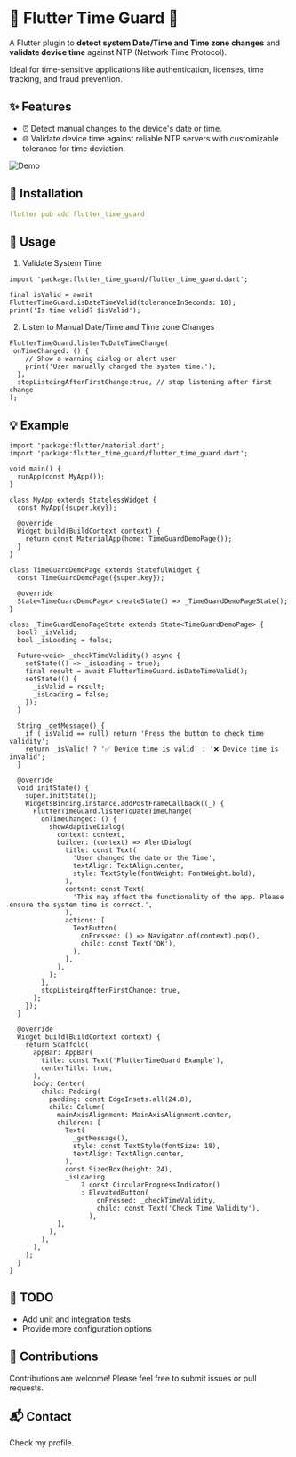 # 🔻 Flutter Time Guard 🔻

A Flutter plugin to **detect system Date/Time and Time zone changes** and **validate device time** against NTP (Network Time Protocol).

Ideal for time-sensitive applications like authentication, licenses, time tracking, and fraud prevention.

## ✨ Features

- ⏰ Detect manual changes to the device's date or time.
- 🌐 Validate device time against reliable NTP servers
  with customizable tolerance for time deviation.

![Demo](https://raw.githubusercontent.com/M-Yahia2011/flutter_time_guard/main/example/assets/demo.gif)


## 🔧 Installation

```yaml
flutter pub add flutter_time_guard
```

## 🚀 Usage
1. Validate System Time
```
import 'package:flutter_time_guard/flutter_time_guard.dart';

final isValid = await FlutterTimeGuard.isDateTimeValid(toleranceInSeconds: 10); 
print('Is time valid? $isValid');
```

2. Listen to Manual Date/Time and Time zone Changes
```
FlutterTimeGuard.listenToDateTimeChange(
 onTimeChanged: () {
    // Show a warning dialog or alert user
    print('User manually changed the system time.');
  },
  stopListeingAfterFirstChange:true, // stop listening after first change
);
```
## 💡 Example
```
import 'package:flutter/material.dart';
import 'package:flutter_time_guard/flutter_time_guard.dart';

void main() {
  runApp(const MyApp());
}

class MyApp extends StatelessWidget {
  const MyApp({super.key});

  @override
  Widget build(BuildContext context) {
    return const MaterialApp(home: TimeGuardDemoPage());
  }
}

class TimeGuardDemoPage extends StatefulWidget {
  const TimeGuardDemoPage({super.key});

  @override
  State<TimeGuardDemoPage> createState() => _TimeGuardDemoPageState();
}

class _TimeGuardDemoPageState extends State<TimeGuardDemoPage> {
  bool? _isValid;
  bool _isLoading = false;

  Future<void> _checkTimeValidity() async {
    setState(() => _isLoading = true);
    final result = await FlutterTimeGuard.isDateTimeValid(); 
    setState(() {
      _isValid = result;
      _isLoading = false;
    });
  }

  String _getMessage() {
    if (_isValid == null) return 'Press the button to check time validity';
    return _isValid! ? '✅ Device time is valid' : '❌ Device time is invalid';
  }

  @override
  void initState() {
    super.initState();
    WidgetsBinding.instance.addPostFrameCallback((_) {
      FlutterTimeGuard.listenToDateTimeChange(
        onTimeChanged: () {
          showAdaptiveDialog(
            context: context,
            builder: (context) => AlertDialog(
              title: const Text(
                'User changed the date or the Time',
                textAlign: TextAlign.center,
                style: TextStyle(fontWeight: FontWeight.bold),
              ),
              content: const Text(
                'This may affect the functionality of the app. Please ensure the system time is correct.',
              ),
              actions: [
                TextButton(
                  onPressed: () => Navigator.of(context).pop(),
                  child: const Text('OK'),
                ),
              ],
            ),
          );
        },
        stopListeingAfterFirstChange: true,
      );
    });
  }

  @override
  Widget build(BuildContext context) {
    return Scaffold(
      appBar: AppBar(
        title: const Text('FlutterTimeGuard Example'),
        centerTitle: true,
      ),
      body: Center(
        child: Padding(
          padding: const EdgeInsets.all(24.0),
          child: Column(
            mainAxisAlignment: MainAxisAlignment.center,
            children: [
              Text(
                _getMessage(),
                style: const TextStyle(fontSize: 18),
                textAlign: TextAlign.center,
              ),
              const SizedBox(height: 24),
              _isLoading
                  ? const CircularProgressIndicator()
                  : ElevatedButton(
                      onPressed: _checkTimeValidity,
                      child: const Text('Check Time Validity'),
                    ),
            ],
          ),
        ),
      ),
    );
  }
}
```

## 🧪 TODO
 - Add unit and integration tests
 - Provide more configuration options



## 🙌 Contributions
Contributions are welcome! Please feel free to submit issues or pull requests.

## 📬 Contact
Check my profile.

